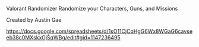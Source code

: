 Valorant Randomizer
Randomize your Characters, Guns, and Missions

Created by Austin Gae





https://docs.google.com/spreadsheets/d/1sO11CjCqHgG6Wx8WGaG6cavseeb38c0MXskxGjSqWBg/edit#gid=1147236495
